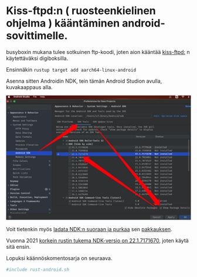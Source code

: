 # Kiss-ftpd:n ( ruosteenkielinen ohjelma ) kääntäminen android-sovittimelle.

busyboxin mukana tulee sotkuinen ftp-koodi, joten aion kääntää [kiss-ftpd:](https://github.com/moparisthebest/kiss-ftpd) n käytettäväksi digiboksilla.

Ensinnäkin `rustup target add aarch64-linux-android`

Asenna sitten Androidin NDK, tein tämän Android Studion avulla, kuvakaappaus alla.

![](https://raw.githubusercontent.com/gcxfd/img/gh-pages/qcUqsK.png)

Voit tietenkin myös [ladata NDK:n suoraan ja purkaa](https://developer.android.com/ndk/downloads) sen [pakkauksen](https://developer.android.com/ndk/downloads).

Vuonna 2021 [korkein rustin tukema NDK-versio on 22.1.7171670](https://github.com/mozilla/rust-android-gradle/issues/75#issuecomment-970179046), joten käytä sitä ensin.

Lopuksi käännöskomentosarja on seuraava.

```bash
#include rust-android.sh
```